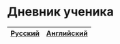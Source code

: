 # Дневник ученика
|  [Русский](./russian.html) | [Английский](./english.html) |
| -------------------------- | ----------------------------:|

